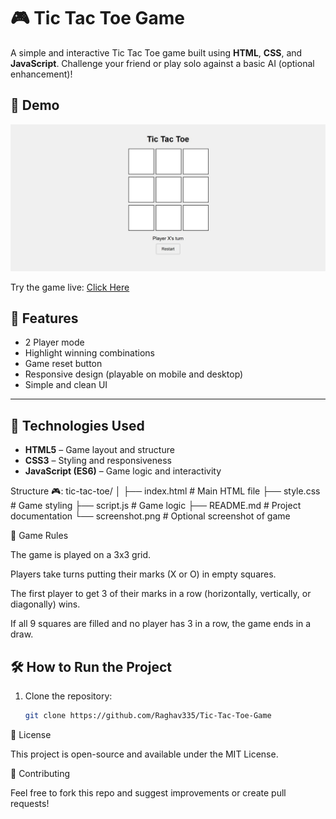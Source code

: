 
# 🎮 Tic Tac Toe Game

A simple and interactive Tic Tac Toe game built using **HTML**, **CSS**, and **JavaScript**. Challenge your friend or play solo against a basic AI (optional enhancement)!

## 📸 Demo

![Game Screenshot](https://github.com/Raghav335/Tic-Tac-Toe-Game/blob/main/screenshot%20tic%20tok%20toe%20game.jpg) <!-- Replace with your screenshot file path -->

Try the game live: [Click Here](https://your-live-link.vercel.app/) <!-- Replace with your live site link -->


## 🧩 Features

- 2 Player mode
- Highlight winning combinations
- Game reset button
- Responsive design (playable on mobile and desktop)
- Simple and clean UI

---

## 🚀 Technologies Used

- **HTML5** – Game layout and structure
- **CSS3** – Styling and responsiveness
- **JavaScript (ES6)** – Game logic and interactivity

Structure 🎮:
tic-tac-toe/
│
├── index.html       # Main HTML file
├── style.css        # Game styling
├── script.js        # Game logic
├── README.md        # Project documentation
└── screenshot.png   # Optional screenshot of game

🎯 Game Rules

The game is played on a 3x3 grid.

Players take turns putting their marks (X or O) in empty squares.

The first player to get 3 of their marks in a row (horizontally, vertically, or diagonally) wins.

If all 9 squares are filled and no player has 3 in a row, the game ends in a draw.

## 🛠️ How to Run the Project

1. Clone the repository:

   ```bash
   git clone https://github.com/Raghav335/Tic-Tac-Toe-Game


📄 License

This project is open-source and available under the MIT License.

🙌 Contributing

Feel free to fork this repo and suggest improvements or create pull requests!